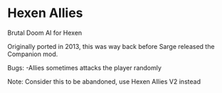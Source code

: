 # Hexen Allies
Brutal Doom AI for Hexen

Originally ported in 2013, this was way back before Sarge released the Companion mod.

Bugs:
-Allies sometimes attacks the player randomly

Note:
Consider this to be abandoned, use Hexen Allies V2 instead
